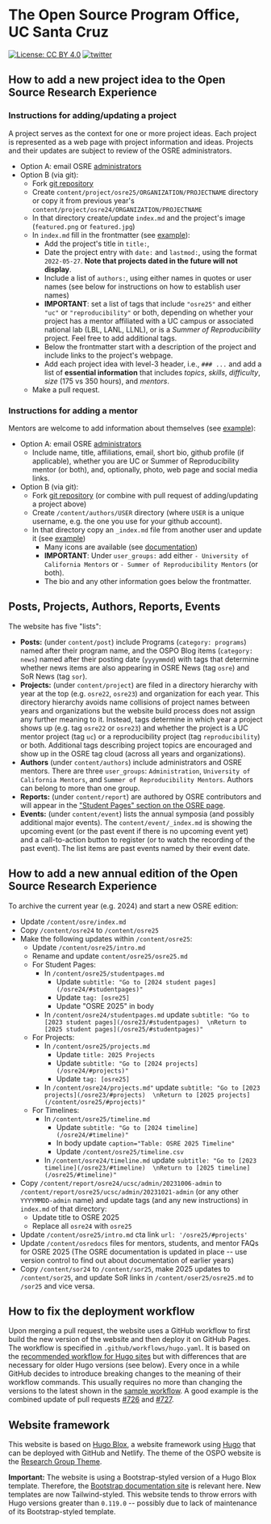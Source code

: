 # The Open Source Program Office, UC Santa Cruz

[![License: CC BY 4.0](https://img.shields.io/badge/License-CC_BY_4.0-lightgrey.svg)](https://creativecommons.org/licenses/by/4.0/)
[![twitter](https://img.shields.io/twitter/follow/UC_OSPO?style=social)](https://twitter.com/UC_OSPO)

## How to add a new project idea to the Open Source Research Experience

### Instructions for adding/updating a project

A project serves as the context for one or more project ideas. Each project is represented as a web page with project information and ideas. Projects and their updates are subject to review of the OSRE administrators. 

- Option A: email OSRE [administrators](mailto:slieggi@ucsc.edu) 
- Option B (via git):
  - Fork [git repository](https://github.com/ucsc-ospo/ucsc-ospo.github.io)
  - Create `content/project/osre25/ORGANIZATION/PROJECTNAME` directory or copy it from previous year's `content/project/osre24/ORGANIZATION/PROJECTNAME`
  - In that directory create/update `index.md` and the project's image (`featured.png` or `featured.jpg`) 
  - In `index.md` fill in the frontmatter (see [example](https://raw.githubusercontent.com/ucsc-ospo/ucsc-ospo.github.io/main/content/project/osre22/ucsc/polyphorm/index.md)):
    - Add the project's title in `title:`, 
    - Date the project entry with `date:` and `lastmod:`, using the format `2022-05-27`. **Note that projects dated in the future will not display**.
    - Include a list of `authors:`, using either names in quotes or user names (see below for instructions on how to establish user names)
    - **IMPORTANT**: set a list of tags that include `"osre25"` and either `"uc"` or `"reproducibility"` or both, depending on whether your project has a mentor affiliated with a UC campus or associated national lab (LBL, LANL, LLNL), or is a _Summer of Reproducibility_ project. Feel free to add additional tags.
    - Below the frontmatter start with a description of the project and include links to the project's webpage. 
    - Add each project idea with level-3 header, i.e., `### ...` and add a list of **essential information** that includes *topics*, *skills*, *difficulty*, *size* (175 vs 350 hours), and *mentors*.
  - Make a pull request.
  
### Instructions for adding a mentor

Mentors are welcome to add information about themselves (see [example](https://ospo.ucsc.edu/author/stephanie-lieggi/)): 
- Option A: email OSRE [administrators](mailto:slieggi@ucsc.edu) 
  - Include name, title, affiliations, email, short bio, github profile (if applicable), whether you are UC or Summer of Reproducibility mentor (or both), and, optionally, photo, web page and social media links.
- Option B (via git): 
  - Fork [git repository](https://github.com/ucsc-ospo/ucsc-ospo.github.io) (or combine with pull request of adding/updating a project above)
  - Create `/content/authors/USER` directory (where `USER` is a unique username, e.g. the one you use for your github account).
  - In that directory copy an `_index.md` file from another user and update it (see [example](https://raw.githubusercontent.com/ucsc-ospo/ucsc-ospo.github.io/main/content/authors/slieggi/_index.md))
    - Many icons are available (see [documentation](https://bootstrap.hugoblox.com/getting-started/page-builder/#icons))
    - **IMPORTANT**: Under `user_groups:` add either `- University of California Mentors` or `- Summer of Reproducibility Mentors` (or both).
    - The bio and any other information goes below the frontmatter.

## Posts, Projects, Authors, Reports, Events

The website has five "lists": 
- **Posts:** (under `content/post`) include Programs (`category: programs`) named after their program name, and the OSPO Blog items (`category: news`) named after their posting date (`yyyymmdd`) with tags that determine whether news items are also appearing in OSRE News (tag `osre`) and SoR News (tag `sor`).
- **Projects:** (under `content/project`) are filed in a directory hierarchy with year at the top (e.g. `osre22`, `osre23`) and organization for each year. This directory hierarchy avoids name collisions of project names between years and organizations but the website build process does not assign any further meaning to it. Instead, tags determine in which year a project shows up (e.g. tag `osre22` or `osre23`) and whether the project is a UC mentor project (tag `uc`) or a reproducibility project (tag `reproducibility`) or both. Additional tags describing project topics are encouraged and show up in the OSRE tag cloud (across all years and organizations).
- **Authors** (under `content/authors`) include administrators and OSRE mentors. There are three `user_groups`: `Administration`, `University of California Mentors`, and `Summer of Reproducibility Mentors`. Authors can belong to more than one group.
- **Reports:** (under `content/report`) are authored by OSRE contributors and will appear in the ["Student Pages" section on the OSRE page](https://ospo.ucsc.edu/osre/#studentpages).
- **Events:** (under `content/event`) lists the annual symposia (and possibly additional major events). The `content/event/_index.md` is showing the upcoming event (or the past event if there is no upcoming event yet) and a call-to-action button to register (or to watch the recording of the past event). The list items are past events named by their event date.

## How to add a new annual edition of the Open Source Research Experience

To archive the current year (e.g. 2024) and start a new OSRE edition: 
- Update `/content/osre/index.md`
- Copy `/content/osre24` to `/content/osre25` 
- Make the following updates within `/content/osre25`:
  - Update `/content/osre25/intro.md`
  - Rename and update `content/osre25/osre25.md`
  - For Student Pages:
    - In `/content/osre25/studentpages.md` 
      - Update `subtitle: "Go to [2024 student pages](/osre24/#studentpages)"`
      - Update `tag: [osre25]`
      - Update "OSRE 2025" in body
    - In `/content/osre24/studentpages.md` update `subtitle: "Go to [2023 student pages](/osre23/#studentpages)  \nReturn to [2025 student pages](/osre25/#studentpages)"`
  - For Projects:
    - In `/content/osre25/projects.md` 
      - Update `title: 2025 Projects`
      - Update `subtitle: "Go to [2024 projects](/osre24/#projects)"`
      - Update `tag: [osre25]`
    - In `/content/osre24/projects.md"` update `subtitle: "Go to [2023 projects](/osre23/#projects)  \nReturn to [2025 projects](/content/osre25/#projects)"`
  - For Timelines:
    - In `/content/osre25/timeline.md` 
      - Update `subtitle: "Go to [2024 timeline](/osre24/#timeline)"`
      - In body update `caption="Table: OSRE 2025 Timeline"`
      - Update `/content/osre25/timeline.csv`
    - In `/content/osre24/timeline.md` update `subtitle: "Go to [2023 timeline](/osre23/#timeline)  \nReturn to [2025 timeline](/osre25/#timeline)"`
- Copy `/content/report/osre24/ucsc/admin/20231006-admin` to `/content/report/osre25/ucsc/admin/20231021-admin` (or any other `YYYYMMDD-admin` name) and update tags (and any new instructions) in `index.md` of that directory:
  - Update title to OSRE 2025
  - Replace all `osre24` with `osre25`
- Update `/content/osre25/intro.md` cta link `url: '/osre25/#projects'`
- Update `/content/osredocs` files for mentors, students, and mentor FAQs for OSRE 2025 (The OSRE documentation is updated in place -- use version control to find out about documentation of earlier years)
- Copy `/content/sor24` to `/content/sor25`, make 2025 updates to `/content/sor25`, and update SoR links in `/content/oser25/osre25.md` to `/sor25` and vice versa.

## How to fix the deployment workflow

Upon merging a pull request, the website uses a GitHub workflow to first build the new version of the website and then deploy it on GitHub Pages. The workflow is specified in `.github/workflows/hugo.yaml`. It is based on the [recommended workflow for Hugo sites](https://github.com/actions/starter-workflows/blob/main/pages/hugo.yml) but with differences that are necessary for older Hugo versions (see below). Every once in a while GitHub decides to introduce breaking changes to the meaning of their workflow commands. This usually requires no more than changing the versions to the latest shown in the [sample workflow](https://github.com/actions/starter-workflows/blob/main/pages/hugo.yml). A good example is the combined update of pull requests [#726](https://github.com/ucsc-ospo/ucsc-ospo.github.io/pull/726) and [#727](https://github.com/ucsc-ospo/ucsc-ospo.github.io/pull/727).

## Website framework

This website is based on [Hugo Blox](https://hugoblox.com), a website framework using [Hugo](https://github.com/gohugoio/hugo) that can be deployed with GitHub and Netlify. The theme of the OSPO website is the [Research Group Theme](https://research-group.netlify.app/).  

**Important:** The website is using a Bootstrap-styled version of a Hugo Blox template. Therefore, the [Bootstrap documentation site](https://bootstrap.hugoblox.com/) is relevant here. New templates are now Tailwind-styled. This website tends to throw errors with Hugo versions greater than `0.119.0` -- possibly due to lack of maintenance of its Bootstrap-styled template.
